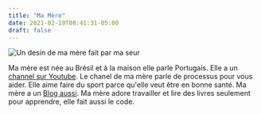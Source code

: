 ```yaml
---
title: "Ma Mère"
date: 2021-02-19T08:41:31-05:00
draft: false
---
```


![Un desin de ma mère fait par ma seur](/images/posts/ma-mere.jpg)

Ma mère est née au Brésil et à la maison elle parle Portugais. Elle a un [channel sur Youtube](https://youtube.com/channel/UCDTnZsHbPo0nCNarEhgr5RQ). Le chanel de ma mère parle de processus pour vous aider. Elle aime faire du sport parce qu'elle veut être en bonne santé. Ma mère a un [Blog aussi](https://keniasousa.github.io). Ma mère adore travailler et lire des livres seulement pour apprendre, elle fait aussi le code.